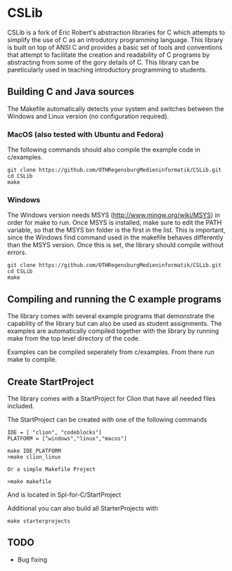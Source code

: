 # CSLib

CSLib is a fork of Eric Robert's abstraction libraries for C which attempts to simplify the use of C as an introdutory programming language. This library is built on top of ANSI C and provides a basic set of tools and conventions that attempt to facilitate the creation and readability of C programs by abstracting from some of the gory details of C. This library can be pareticularly used in teaching introductory programming to students.

## Building C and Java sources
The Makefile automatically detects your system and switches between the Windows and Linux version (no configuration required).

### MacOS (also tested with Ubuntu and Fedora)
The following commands should also compile the example code in c/examples.

    git clone https://github.com/OTHRegensburgMedieninformatik/CSLib.git
    cd CSLib
    make

### Windows

The Windows version needs MSYS (http://www.mingw.org/wiki/MSYS) in order for make to run. Once MSYS is installed, make sure to edit the PATH variable, so that the MSYS bin folder is the first in the list. This is important, since the Windows find command used in the makefile behaves differently than the MSYS version. Once this is set, the library should compile without errors.
    
    git clone https://github.com/OTHRegensburgMedieninformatik/CSLib.git
    cd CSLib
    make

## Compiling and running the C example programs
The library comes with several example programs that demonstrate the capability of the library but can also be used as student assignments. The examples are automatically compiled together with the library by running make from the top level directory of the code.

Examples can be compiled seperately from c/examples.
From there run make to compile.

## Create StartProject
The library comes with a StartProject for Clion that have all needed files included.

The StartProject can be created with one of the following commands

    IDE = [ "clion", "codeblocks"]
    PLATFORM = ["windows","linux","macos"]

    make IDE_PLATFORM
    >make clion_linux

    Or a simple Makefile Project

    >make makefile


And is located in Spl-for-C/StartProject

Additional you can also build all StarterProjects with

    make starterprojects

## TODO

* Bug fixing

